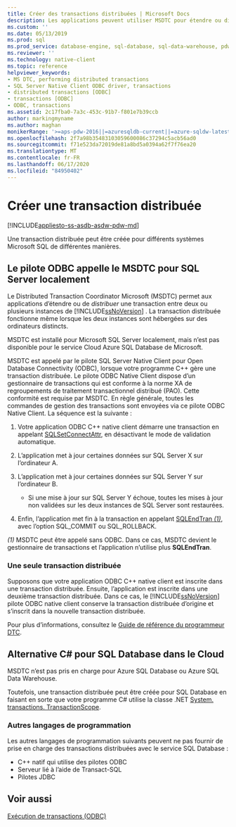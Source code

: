 ```yaml
---
title: Créer des transactions distribuées | Microsoft Docs
description: Les applications peuvent utiliser MSDTC pour étendre ou distribuer une transaction entre plusieurs instances de SQL Server. Une classe .NET peut également distribuer une transaction.
ms.custom: ''
ms.date: 05/13/2019
ms.prod: sql
ms.prod_service: database-engine, sql-database, sql-data-warehouse, pdw
ms.reviewer: ''
ms.technology: native-client
ms.topic: reference
helpviewer_keywords:
- MS DTC, performing distributed transactions
- SQL Server Native Client ODBC driver, transactions
- distributed transactions [ODBC]
- transactions [ODBC]
- ODBC, transactions
ms.assetid: 2c17fba0-7a3c-453c-91b7-f801e7b39ccb
author: markingmyname
ms.author: maghan
monikerRange: '>=aps-pdw-2016||=azuresqldb-current||=azure-sqldw-latest||>=sql-server-2016||=sqlallproducts-allversions||>=sql-server-linux-2017||=azuresqldb-mi-current'
ms.openlocfilehash: 2f7a98b35483103059600086c37294c5acb56ad0
ms.sourcegitcommit: f71e523da72019de81a8bd5a0394a62f7f76ea20
ms.translationtype: MT
ms.contentlocale: fr-FR
ms.lasthandoff: 06/17/2020
ms.locfileid: "84950402"
---
```

# <a name="create-a-distributed-transaction"></a>Créer une transaction distribuée

[!INCLUDE[appliesto-ss-asdb-asdw-pdw-md](../../../includes/appliesto-ss-asdb-asdw-pdw-md.md)]

<!--
The following includes .md file is Empty, as of long before 2019/May/13.
/includes/snac-deprecated.md
-->


Une transaction distribuée peut être créée pour différents systèmes Microsoft SQL de différentes manières.

## <a name="odbc-driver-calls-the-msdtc-for-sql-server-on-premises"></a>Le pilote ODBC appelle le MSDTC pour SQL Server localement

Le Distributed Transaction Coordinator Microsoft (MSDTC) permet aux applications d’étendre ou de _distribuer_ une transaction entre deux ou plusieurs instances de [!INCLUDE[ssNoVersion](../../../includes/ssnoversion-md.md)] . La transaction distribuée fonctionne même lorsque les deux instances sont hébergées sur des ordinateurs distincts.

MSDTC est installé pour Microsoft SQL Server localement, mais n’est pas disponible pour le service Cloud Azure SQL Database de Microsoft.

MSDTC est appelé par le pilote SQL Server Native Client pour Open Database Connectivity (ODBC), lorsque votre programme C++ gère une transaction distribuée. Le pilote ODBC Native Client dispose d’un gestionnaire de transactions qui est conforme à la norme XA de regroupements de traitement transactionnel distribué (PAO). Cette conformité est requise par MSDTC. En règle générale, toutes les commandes de gestion des transactions sont envoyées via ce pilote ODBC Native Client. La séquence est la suivante :

1. Votre application ODBC C++ native client démarre une transaction en appelant [SQLSetConnectAttr](../../../relational-databases/native-client-odbc-api/sqlsetconnectattr.md), en désactivant le mode de validation automatique.

2. L’application met à jour certaines données sur SQL Server X sur l’ordinateur A.

3. L’application met à jour certaines données sur SQL Server Y sur l’ordinateur B.
    - Si une mise à jour sur SQL Server Y échoue, toutes les mises à jour non validées sur les deux instances de SQL Server sont restaurées.

4. Enfin, l’application met fin à la transaction en appelant [SQLEndTran _(1)_](../../../relational-databases/native-client-odbc-api/sqlendtran.md), avec l’option SQL_COMMIT ou SQL_ROLLBACK.

_(1)_ MSDTC peut être appelé sans ODBC. Dans ce cas, MSDTC devient le gestionnaire de transactions et l’application n’utilise plus **SQLEndTran**.

### <a name="only-one-distributed-transaction"></a>Une seule transaction distribuée

Supposons que votre application ODBC C++ native client est inscrite dans une transaction distribuée. Ensuite, l’application est inscrite dans une deuxième transaction distribuée. Dans ce cas, le [!INCLUDE[ssNoVersion](../../../includes/ssnoversion-md.md)] pilote ODBC native client conserve la transaction distribuée d’origine et s’inscrit dans la nouvelle transaction distribuée.

Pour plus d’informations, consultez le [Guide de référence du programmeur DTC](https://docs.microsoft.com/previous-versions/windows/desktop/ms686108\(v=vs.85\)).

## <a name="c-alternative-for-sql-database-in-the-cloud"></a>Alternative C# pour SQL Database dans le Cloud

MSDTC n’est pas pris en charge pour Azure SQL Database ou Azure SQL Data Warehouse.

Toutefois, une transaction distribuée peut être créée pour SQL Database en faisant en sorte que votre programme C# utilise la classe .NET [System. transactions. TransactionScope](/dotnet/api/system.transactions.transactionscope).

### <a name="other-programming-languages"></a>Autres langages de programmation

Les autres langages de programmation suivants peuvent ne pas fournir de prise en charge des transactions distribuées avec le service SQL Database :

- C++ natif qui utilise des pilotes ODBC
- Serveur lié à l’aide de Transact-SQL
- Pilotes JDBC

## <a name="see-also"></a>Voir aussi

[Exécution de transactions (ODBC)](performing-transactions-in-odbc.md)
